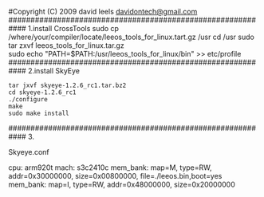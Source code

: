 #Copyright (C) 2009  david leels <davidontech@gmail.com>
############################################################
1.install CrossTools
	sudo cp /where/your/compiler/locate/leeos_tools_for_linux.tart.gz /usr
	cd /usr
	sudo tar zxvf leeos_tools_for_linux.tar.gz	
	sudo echo "PATH=$PATH:/usr/leeos_tools_for_linux/bin"  >> etc/profile
############################################################
2.install SkyEye

	tar jxvf skyeye-1.2.6_rc1.tar.bz2
	cd skyeye-1.2.6_rc1
	./configure
	make
	sudo make install
############################################################
3.

Skyeye.conf


cpu: arm920t
mach: s3c2410c
mem_bank: map=M, type=RW, addr=0x30000000, size=0x00800000, file=./leeos.bin,boot=yes
mem_bank: map=I, type=RW, addr=0x48000000, size=0x20000000